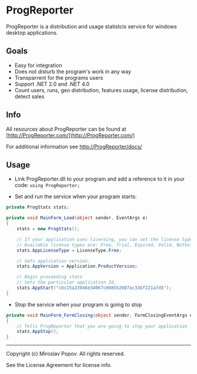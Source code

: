 ProgReporter
===============

ProgReporter is a distribution and usage statistcis service for windows desktop applications.


Goals
-----

* Easy for integration
* Does not disturb the program's work in any way
* Transparrent for the programs users
* Support .NET 2.0 and .NET 4.0
* Count users, runs, geo distribution, features usage, license distribution, detect sales

Info
----

All resources about ProgReporter can be found at [http://ProgReporter.com/](http://ProgReporter.com/)

For additional information see [http://ProgReporter/docs/](http://ProgReporter/docs/)


Usage
-----

* Link ProgReporter.dll to your program and add a reference to it in your code: `using ProgReporter;`

* Set and run the service when your program starts:

```csharp
private ProgStats stats;

private void MainForm_Load(object sender, EventArgs e)
{
	stats = new ProgStats();

	// If your application uses licensing, you can set the license type of your app.
	// Available license types are: Free, Trial, Expired, Valid, NotValid, Unknown
	stats.AppLicenseType = LicenseType.Free;

	// Sets application version.
	stats.AppVersion = Application.ProductVersion;

	// Begin proceeding stats
	// Sets the particular application Id.
	stats.AppStart("cbc15a23946e34067c0085b2087ac33bf221a7d5");
}
```

* Stop the service when your program is going to stop

```csharp
private void MainForm_FormClosing(object sender, FormClosingEventArgs e)
{
	// Tells ProgReporter that you are going to stop your application
	stats.AppStop();
}
```


----

Copyright (c) Miroslav Popov. All rights reserved.

See the License Agreement for license info.


